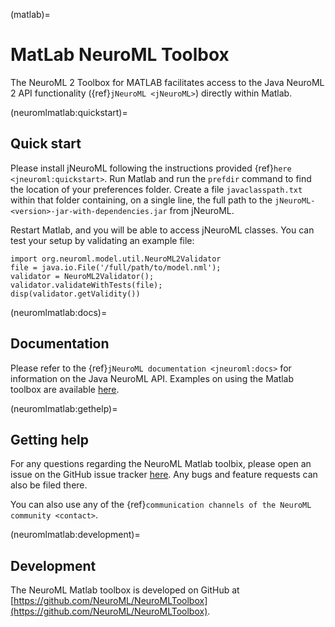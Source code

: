 (matlab)=
# MatLab NeuroML Toolbox

The NeuroML 2 Toolbox for MATLAB facilitates access to the Java NeuroML 2 API functionality ({ref}`jNeuroML <jNeuroML>`) directly within Matlab.

(neuromlmatlab:quickstart)=
## Quick start

Please install jNeuroML following the instructions provided {ref}`here <jneuroml:quickstart>`.
Run Matlab and run the `prefdir` command to find the location of your preferences folder.
Create a file `javaclasspath.txt` within that folder containing, on a single line, the full path to the `jNeuroML-<version>-jar-with-dependencies.jar` from jNeuroML.

Restart Matlab, and you will be able to access jNeuroML classes.
You can test your setup by validating an example file:

```{code-block}
import org.neuroml.model.util.NeuroML2Validator
file = java.io.File('/full/path/to/model.nml');
validator = NeuroML2Validator();
validator.validateWithTests(file);
disp(validator.getValidity())
```

(neuromlmatlab:docs)=
## Documentation

Please refer to the {ref}`jNeuroML documentation <jneuroml:docs>` for information on the Java NeuroML API.
Examples on using the Matlab toolbox are available [here](https://github.com/NeuroML/NeuroMLToolbox/blob/master/examples/run_examples.m).

(neuromlmatlab:gethelp)=
## Getting help

For any questions regarding the NeuroML Matlab toolbix, please open an issue on the GitHub issue tracker [here](https://github.com/NeuroML/NeuroMLToolbox/issues).
Any bugs and feature requests can also be filed there.

You can also use any of the {ref}`communication channels of the NeuroML community <contact>`.

(neuromlmatlab:development)=
## Development

The NeuroML Matlab toolbox is developed on GitHub at [https://github.com/NeuroML/NeuroMLToolbox](https://github.com/NeuroML/NeuroMLToolbox).
